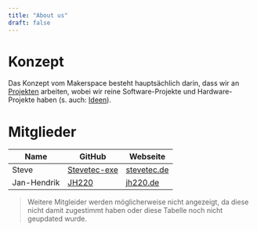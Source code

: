 ```yaml
---
title: "About us"
draft: false
---
```


# Konzept

Das Konzept vom Makerspace besteht hauptsächlich darin, dass wir an [Projekten](https://github.com/orgs/makerspace-kaarst/projects) arbeiten, wobei wir reine Software-Projekte und Hardware-Projekte haben (s. auch: [Ideen](https://github.com/makerspace-kaarst/ideas)).

# Mitglieder

|Name|GitHub|Webseite|
---- | -----|--------|
Steve|[Stevetec-exe](https://github.com/Stevetec-exe)|[stevetec.de](https://stevetec.de)
Jan-Hendrik|[JH220](https://github.com/JH220)|[jh220.de](http://jh220.de)

> Weitere Mitgleider werden möglicherweise nicht angezeigt, da diese nicht damit zugestimmt haben oder diese Tabelle noch nicht geupdated wurde.